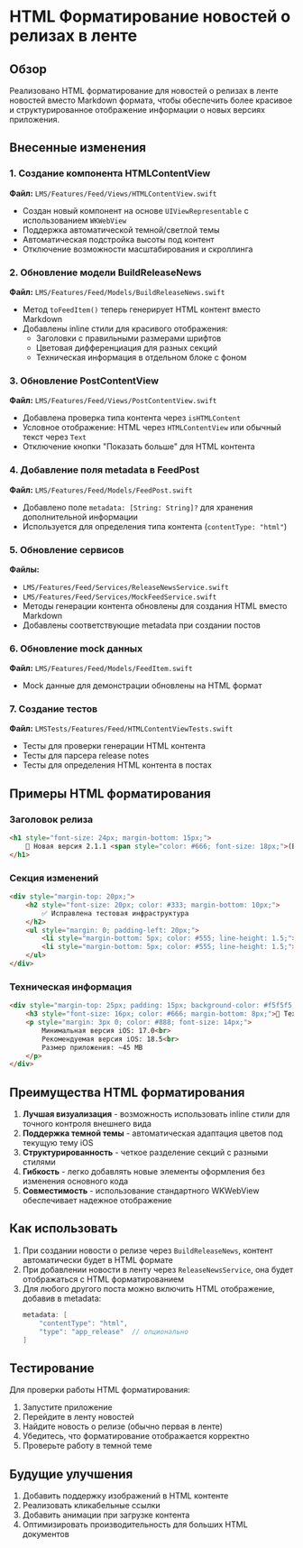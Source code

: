 # HTML Форматирование новостей о релизах в ленте

## Обзор
Реализовано HTML форматирование для новостей о релизах в ленте новостей вместо Markdown формата, чтобы обеспечить более красивое и структурированное отображение информации о новых версиях приложения.

## Внесенные изменения

### 1. Создание компонента HTMLContentView
**Файл:** `LMS/Features/Feed/Views/HTMLContentView.swift`
- Создан новый компонент на основе `UIViewRepresentable` с использованием `WKWebView`
- Поддержка автоматической темной/светлой темы
- Автоматическая подстройка высоты под контент
- Отключение возможности масштабирования и скроллинга

### 2. Обновление модели BuildReleaseNews
**Файл:** `LMS/Features/Feed/Models/BuildReleaseNews.swift`
- Метод `toFeedItem()` теперь генерирует HTML контент вместо Markdown
- Добавлены inline стили для красивого отображения:
  - Заголовки с правильными размерами шрифтов
  - Цветовая дифференциация для разных секций
  - Техническая информация в отдельном блоке с фоном

### 3. Обновление PostContentView
**Файл:** `LMS/Features/Feed/Views/PostContentView.swift`
- Добавлена проверка типа контента через `isHTMLContent`
- Условное отображение: HTML через `HTMLContentView` или обычный текст через `Text`
- Отключение кнопки "Показать больше" для HTML контента

### 4. Добавление поля metadata в FeedPost
**Файл:** `LMS/Features/Feed/Models/FeedPost.swift`
- Добавлено поле `metadata: [String: String]?` для хранения дополнительной информации
- Используется для определения типа контента (`contentType: "html"`)

### 5. Обновление сервисов
**Файлы:** 
- `LMS/Features/Feed/Services/ReleaseNewsService.swift`
- `LMS/Features/Feed/Services/MockFeedService.swift`
- Методы генерации контента обновлены для создания HTML вместо Markdown
- Добавлены соответствующие metadata при создании постов

### 6. Обновление mock данных
**Файл:** `LMS/Features/Feed/Models/FeedItem.swift`
- Mock данные для демонстрации обновлены на HTML формат

### 7. Создание тестов
**Файл:** `LMSTests/Features/Feed/HTMLContentViewTests.swift`
- Тесты для проверки генерации HTML контента
- Тесты для парсера release notes
- Тесты для определения HTML контента в постах

## Примеры HTML форматирования

### Заголовок релиза
```html
<h1 style="font-size: 24px; margin-bottom: 15px;">
    🚀 Новая версия 2.1.1 <span style="color: #666; font-size: 18px;">(Build 206)</span>
</h1>
```

### Секция изменений
```html
<div style="margin-top: 20px;">
    <h2 style="font-size: 20px; color: #333; margin-bottom: 10px;">
        ✅ Исправлена тестовая инфраструктура
    </h2>
    <ul style="margin: 0; padding-left: 20px;">
        <li style="margin-bottom: 5px; color: #555; line-height: 1.5;">Изменение 1</li>
        <li style="margin-bottom: 5px; color: #555; line-height: 1.5;">Изменение 2</li>
    </ul>
</div>
```

### Техническая информация
```html
<div style="margin-top: 25px; padding: 15px; background-color: #f5f5f5; border-radius: 8px;">
    <h3 style="font-size: 16px; color: #666; margin-bottom: 8px;">📱 Техническая информация</h3>
    <p style="margin: 3px 0; color: #888; font-size: 14px;">
        Минимальная версия iOS: 17.0<br>
        Рекомендуемая версия iOS: 18.5<br>
        Размер приложения: ~45 MB
    </p>
</div>
```

## Преимущества HTML форматирования

1. **Лучшая визуализация** - возможность использовать inline стили для точного контроля внешнего вида
2. **Поддержка темной темы** - автоматическая адаптация цветов под текущую тему iOS
3. **Структурированность** - четкое разделение секций с разными стилями
4. **Гибкость** - легко добавлять новые элементы оформления без изменения основного кода
5. **Совместимость** - использование стандартного WKWebView обеспечивает надежное отображение

## Как использовать

1. При создании новости о релизе через `BuildReleaseNews`, контент автоматически будет в HTML формате
2. При добавлении новости в ленту через `ReleaseNewsService`, она будет отображаться с HTML форматированием
3. Для любого другого поста можно включить HTML отображение, добавив в metadata:
   ```swift
   metadata: [
       "contentType": "html",
       "type": "app_release"  // опционально
   ]
   ```

## Тестирование

Для проверки работы HTML форматирования:
1. Запустите приложение
2. Перейдите в ленту новостей
3. Найдите новость о релизе (обычно первая в ленте)
4. Убедитесь, что форматирование отображается корректно
5. Проверьте работу в темной теме

## Будущие улучшения

1. Добавить поддержку изображений в HTML контенте
2. Реализовать кликабельные ссылки
3. Добавить анимации при загрузке контента
4. Оптимизировать производительность для больших HTML документов 